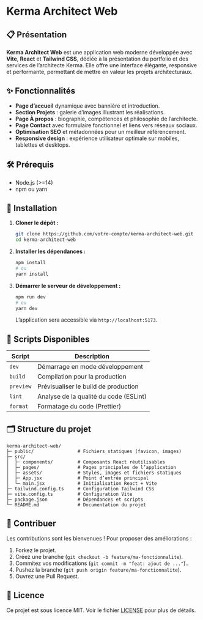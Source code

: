 # Kerma Architect Web

## 📋 Présentation

**Kerma Architect Web** est une application web moderne développée avec **Vite**, **React** et **Tailwind CSS**, dédiée à la présentation du portfolio et des services de l’architecte Kerma. Elle offre une interface élégante, responsive et performante, permettant de mettre en valeur les projets architecturaux.

## ✨ Fonctionnalités

- **Page d’accueil** dynamique avec bannière et introduction.
- **Section Projets** : galerie d’images illustrant les réalisations.
- **Page À propos** : biographie, compétences et philosophie de l’architecte.
- **Page Contact** avec formulaire fonctionnel et liens vers réseaux sociaux.
- **Optimisation SEO** et métadonnées pour un meilleur référencement.
- **Responsive design** : expérience utilisateur optimale sur mobiles, tablettes et desktops.

## 🛠️ Prérequis

- Node.js (>=14)
- npm ou yarn

## 🚀 Installation

1. **Cloner le dépôt :**
   ```bash
   git clone https://github.com/votre-compte/kerma-architect-web.git
   cd kerma-architect-web
   ```

2. **Installer les dépendances :**
   ```bash
   npm install
   # ou
   yarn install
   ```

3. **Démarrer le serveur de développement :**
   ```bash
   npm run dev
   # ou
   yarn dev
   ```
   L’application sera accessible via `http://localhost:5173`.

## 🔧 Scripts Disponibles

| Script         | Description                             |
| -------------- | --------------------------------------- |
| `dev`          | Démarrage en mode développement         |
| `build`        | Compilation pour la production          |
| `preview`      | Prévisualiser le build de production    |
| `lint`         | Analyse de la qualité du code (ESLint)  |
| `format`       | Formatage du code (Prettier)           |

## 🗂️ Structure du projet

```
kerma-architect-web/
├─ public/                # Fichiers statiques (favicon, images)
├─ src/
│  ├─ components/         # Composants React réutilisables
│  ├─ pages/              # Pages principales de l’application
│  ├─ assets/             # Styles, images et fichiers statiques
│  ├─ App.jsx             # Point d’entrée principal
│  └─ main.jsx            # Initialisation React + Vite
├─ tailwind.config.ts     # Configuration Tailwind CSS
├─ vite.config.ts         # Configuration Vite
├─ package.json           # Dépendances et scripts
└─ README.md              # Documentation du projet
```

## 🤝 Contribuer

Les contributions sont les bienvenues ! Pour proposer des améliorations :

1. Forkez le projet.
2. Créez une branche (`git checkout -b feature/ma-fonctionnalite`).
3. Commitez vos modifications (`git commit -m "feat: ajout de ..."`)..
4. Pushez la branche (`git push origin feature/ma-fonctionnalite`).
5. Ouvrez une Pull Request.

## 📄 Licence

Ce projet est sous licence MIT. Voir le fichier [LICENSE](LICENSE) pour plus de détails.
